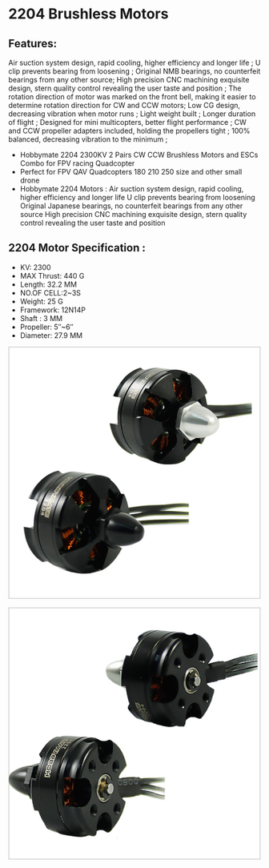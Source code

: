 # 2204 Brushless Motors 

## Features:

Air suction system design, rapid cooling, higher efficiency and longer life ; U clip prevents bearing from loosening ;
Original NMB bearings, no counterfeit bearings from any other source;
High precision CNC machining exquisite design, stern quality control revealing the user taste and position ;
The rotation direction of motor was marked on the front bell, making it easier to determine rotation direction for CW and CCW motors;
Low CG design, decreasing vibration when motor runs  ;  Light weight built ;
Longer duration of flight ; Designed for mini multicopters, better flight performance ;
CW and CCW propeller adapters included, holding the propellers tight ;
100% balanced, decreasing vibration to the minimum ;

- Hobbymate 2204 2300KV 2 Pairs CW CCW Brushless Motors and ESCs Combo for FPV racing Quadcopter
- Perfect for FPV QAV Quadcopters 180 210 250 size and other small drone
- Hobbymate 2204 Motors : Air suction system design, rapid cooling, higher efficiency and longer life U clip prevents bearing from loosening Original Japanese bearings, no counterfeit bearings from any other source High precision CNC machining exquisite design, stern quality control revealing the user taste and position

## 2204 Motor Specification :

- KV: 2300
- MAX Thrust: 440 G        
- Length: 32.2 MM
- NO.OF CELL:2~3S        
- Weight: 25 G
- Framework: 12N14P     
- Shaft : 3 MM
- Propeller: 5″~6″             
- Diameter: 27.9 MM

![](pics/2204-front.jpg)

![](pics/2204-back.jpg)
